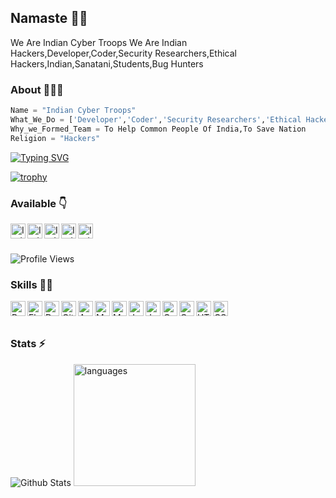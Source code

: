 ## Namaste 🙏🏻
We Are Indian Cyber Troops We Are Indian Hackers,Developer,Coder,Security Researchers,Ethical Hackers,Indian,Sanatani,Students,Bug Hunters

### About 🙋🏻‍♂️
```python
Name = "Indian Cyber Troops"
What_We_Do = ['Developer','Coder','Security Researchers','Ethical Hackers','Indian','Sanatani','Students','Bug Hunters']
Why_we_Formed_Team = To Help Common People Of India,To Save Nation
Religion = "Hackers"
```

[![Typing SVG](https://readme-typing-svg.herokuapp.com?font=Ubuntu&color=%2336BCF7&vCenter=true&height=35&lines=root%40Indian-Cyber-Troops~%23+whoami;%E2%9C%93+Indian+Hacker;%E2%9C%93+Web+Pentester;%E2%9C%93+Indian+Cyber+Space+Troops+;%E2%9C%93+Developer+;%E2%9C%93+Open+source+Toolmaker+)](https://git.io/typing-svg)

[![trophy](https://github-profile-trophy.vercel.app/?username=indiancybertroops&theme=onedark&row=1&margin-w=2&margin-h=2)](https://github.com/indiancybertroops)
### Available 👇
<p>
 
  <a href="https://www.youtube.com/c/Indiancybertroops">
    <img align="left" alt="Indiancybertroops Youtube" width="24px" src="https://cdn.jsdelivr.net/npm/simple-icons@3.2.0/icons/youtube.svg" />
  </a>
  <a href="https://instagram.com/Indiancybertroos">
    <img align="left" alt="Indian Cyber Troops Instagram" width="24px" src="https://cdn.jsdelivr.net/npm/simple-icons@3.2.0/icons/instagram.svg" />
  </a>
   <a href="https://www.quora.com/profile/Indiancybertroops">
  <img align="left" alt="Indianc Cyber Troops Quora" width="24px" src="https://cdn.jsdelivr.net/npm/simple-icons@3.2.0/icons/quora.svg" />
  </a>
  <a href="https://Indiancybertroops.org">
    <img align="left" alt="Indian Cyber Troops Web" width="24px" src="https://cdn.jsdelivr.net/npm/simple-icons@3.2.0/icons/vercel.svg" />
  </a>
   <a href="https://t.me/indiancybertroops">
    <img align="left" alt="Indian Cyber Troops Telegram" width="24px" src="https://cdn.jsdelivr.net/npm/simple-icons@3.2.0/icons/telegram.svg" />
  </a>

</p>
</br>
</br>


![Profile Views](https://hits.seeyoufarm.com/api/count/incr/badge.svg?url=https://github.com/indiancybertroops/&title=Profile%20Views)




### Skills 👨‍💻

<img align="left" alt="Python" width="24px" src="https://cdn.jsdelivr.net/npm/simple-icons@3.2.0/icons/python.svg" />
<img align="left" alt="Flask" width="24px" src="https://cdn.jsdelivr.net/npm/simple-icons@3.2.0/icons/flask.svg" />
<img align="left" alt="Dart" width="24px" src="https://cdn.jsdelivr.net/npm/simple-icons@3.2.0/icons/dart.svg" />
<img align="left" alt="GitHub" width="24px" src="https://cdn.jsdelivr.net/npm/simple-icons@3.2.0/icons/github.svg" />
<img align="left" alt="Android" width="24px" src="https://cdn.jsdelivr.net/npm/simple-icons@3.2.0/icons/android.svg" />
<img align="left" alt="MongoDB" width="24px" src="https://cdn.jsdelivr.net/npm/simple-icons@3.2.0/icons/mongodb.svg" />
<img align="left" alt="MySQL" width="24px" src="https://cdn.jsdelivr.net/npm/simple-icons@3.2.0/icons/mysql.svg" />
<img align="left" alt="JavaScript" width="24px" src="https://cdn.jsdelivr.net/npm/simple-icons@3.2.0/icons/javascript.svg" />
<img align="left" alt="Java" width="24px" src="https://cdn.jsdelivr.net/npm/simple-icons@3.2.0/icons/java.svg" />
<img align="left" alt="C" width="24px" src="https://cdn.jsdelivr.net/npm/simple-icons@3.2.0/icons/c.svg" />
<img align="left" alt="C++" width="24px" src="https://cdn.jsdelivr.net/npm/simple-icons@3.2.0/icons/cplusplus.svg" />
<img align="left" alt="HTML" width="24px" src="https://cdn.jsdelivr.net/npm/simple-icons@3.2.0/icons/html5.svg" />
<img align="left" alt="CSS" width="24px" src="https://cdn.jsdelivr.net/npm/simple-icons@3.2.0/icons/css3.svg" />
</br>
</br>


### Stats ⚡️

![Github Stats](https://github-stats-alpha.vercel.app/api/?username=indiancybertroops&tc=333&ic=333)
<img src="https://github-readme-stats.vercel.app/api/top-langs/?username=Indiancybertroops&layout=compact&theme=tokyday" alt="languages" height="195">
